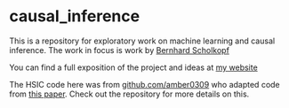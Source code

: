 # causal_inference
This is a repository for exploratory work on machine learning and causal inference. The work in focus is work by [Bernhard Scholkopf](https://icml.cc/2012/papers/625.pdf)

You can find a full exposition of the project and ideas at [my website](https://karansrivastava.com/project/causal-inference/)

The HSIC code here was from [github.com/amber0309](https://github.com/amber0309/HSIC) who adapted code from [this paper](https://proceedings.neurips.cc/paper/2007/file/d5cfead94f5350c12c322b5b664544c1-Paper.pdf). Check out the repository for more details on this. 
